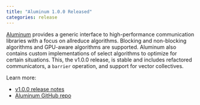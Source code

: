 ```yaml
---
title: "Aluminum 1.0.0 Released"
categories: release
---
```


[Aluminum](https://github.com/LLNL/Aluminum) provides a generic interface to high-performance communication libraries with a focus on allreduce algorithms. Blocking and non-blocking algorithms and GPU-aware algorithms are supported. Aluminum also contains custom implementations of select algorithms to optimize for certain situations. This, the v1.0.0 release, is stable and includes refactored communicators, a `barrier` operation, and support for vector collectives.

Learn more:
- [v1.0.0 release notes](https://github.com/LLNL/Aluminum/releases/tag/v1.0.0)
- [Aluminum GitHub repo](https://github.com/LLNL/Aluminum)
